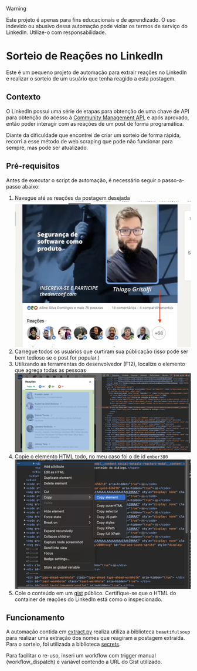 > [!WARNING]
> Este projeto é apenas para fins educacionais e de aprendizado. O uso indevido ou abusivo dessa automação pode violar os termos de serviço do LinkedIn. Utilize-o com responsabilidade.  

# Sorteio de Reações no LinkedIn

Este é um pequeno projeto de automação para extrair reações no LinkedIn e realizar o sorteio de um usuário que tenha reagido a esta postagem.

## Contexto

O LinkedIn possui uma série de etapas para obtenção de uma chave de API para obtenção do acesso à [Community Management API](https://learn.microsoft.com/en-us/linkedin/marketing/community-management/community-management-api-migration-guide?view=li-lms-2024-05#community-management-api), e após aprovado, então poder interagir com as reações de um post de forma programática.

Diante da dificuldade que encontrei de criar um sorteio de forma rápida, recorri a esse método de web scraping que pode não funcionar para sempre, mas pode ser atualizado.

## Pré-requisitos

Antes de executar o script de automação, é necessário seguir o passo-a-passo abaixo:

1. Navegue até as reações da postagem desejada
![](print_a.png)
1. Carregue todos os usuários que curtiram sua públicação (isso pode ser bem tedioso se o post for popular.)
1. Utilizando as ferramentas do desenvolvedor (F12), localize o elemento que agrega todas as pessoas
![](print_b.png)
1. Copie o elemento HTML todo, no meu caso foi o de id `ember380`
![](print_c.png)
1. Cole o conteúdo em um [gist](https://gist.github.com) público. Certifique-se que o HTML do container de reações do LinkedIn está como o inspecionado.

## Funcionamento

A automação contida em [extract.py](extract.py) realiza utiliza a biblioteca `beautifulsoup` para realizar uma extração dos nomes que reagiram a postagem extraída.  
Para o sorteio, foi utilizada a biblioteca [secrets](https://docs.python.org/3/library/secrets.html).

Para facilitar o re-uso, inseri um workflow com trigger manual (workflow_dispatch) e variável contendo a URL do Gist utilizado.